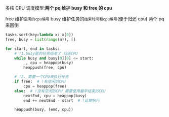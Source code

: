 多核 CPU 调度模型:**两个 pq 维护 busy 和 free 的 cpu**

free 维护`空闲的cpu编号`
busy 维护任务的`结束时间和cpu编号`(便于归还 cpu)
两个 pq 来回倒

```Python
tasks.sort(key=lambda x: x[0])
free, busy = list(range(n)), []

for start, end in tasks:
    # !1.busy里的任务结束了 归还CPU
    while busy and busy[0][0] <= start:
        _, cpu = heappop(busy)
        heappush(free, cpu)

    # !2. 需要一个CPU来执行任务
    if free:  # !有空闲的CPU
        cpu = heappop(free)
    else:  # !没有空闲的CPU 需要使用最早结束的CPU
        nextEnd, cpu = heappop(busy)
        end += nextEnd - start  # !延期执行

    heappush(busy, (end, cpu))
```
